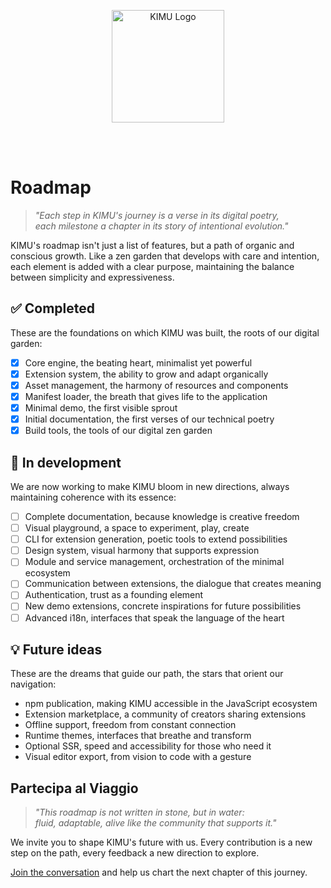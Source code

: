 <p align="center">
  <img src="/images/logo_kimu.png" alt="KIMU Logo" width="180" />
</p>
<br>
<br>

# Roadmap

> _"Each step in KIMU's journey is a verse in its digital poetry,  
> each milestone a chapter in its story of intentional evolution."_

KIMU's roadmap isn't just a list of features, but a path of organic and conscious growth. Like a zen garden that develops with care and intention, each element is added with a clear purpose, maintaining the balance between simplicity and expressiveness.

## ✅ Completed

These are the foundations on which KIMU was built, the roots of our digital garden:

- [x] Core engine, the beating heart, minimalist yet powerful
- [x] Extension system, the ability to grow and adapt organically
- [x] Asset management, the harmony of resources and components
- [x] Manifest loader, the breath that gives life to the application
- [x] Minimal demo, the first visible sprout
- [x] Initial documentation, the first verses of our technical poetry
- [x] Build tools, the tools of our digital zen garden

## 🚧 In development

We are now working to make KIMU bloom in new directions, always maintaining coherence with its essence:

- [ ] Complete documentation, because knowledge is creative freedom
- [ ] Visual playground, a space to experiment, play, create
- [ ] CLI for extension generation, poetic tools to extend possibilities
- [ ] Design system, visual harmony that supports expression
- [ ] Module and service management, orchestration of the minimal ecosystem
- [ ] Communication between extensions, the dialogue that creates meaning
- [ ] Authentication, trust as a founding element
- [ ] New demo extensions, concrete inspirations for future possibilities
- [ ] Advanced i18n, interfaces that speak the language of the heart

## 💡 Future ideas

These are the dreams that guide our path, the stars that orient our navigation:

- npm publication, making KIMU accessible in the JavaScript ecosystem
- Extension marketplace, a community of creators sharing extensions
- Offline support, freedom from constant connection
- Runtime themes, interfaces that breathe and transform
- Optional SSR, speed and accessibility for those who need it
- Visual editor export, from vision to code with a gesture

## Partecipa al Viaggio

> _"This roadmap is not written in stone, but in water:  
> fluid, adaptable, alive like the community that supports it."_

We invite you to shape KIMU's future with us. Every contribution is a new step on the path, every feedback a new direction to explore.

[Join the conversation](https://github.com/UnicoVerso/kimu/discussions) and help us chart the next chapter of this journey.
